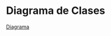 # Diagrama de Clases
[Diagrama](https://drive.google.com/file/d/14pv3Ci_TrY9ZBhZ0gQJEGBxQ-Kqtf0xM/view?usp=sharing)

